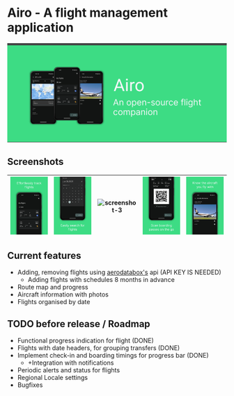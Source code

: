 # Airo - A flight management application

![Banner](resources/banner.png)

## Screenshots

| ![screenshot-1](resources/screenshot-1.png) | ![screenshot-2](resources/screenshot-2.png) | ![screenshot-3](resources/screenshot-3.png) | ![screenshot-4](resources/screenshot-4.png) | ![screenshot-5](resources/screenshot-5.png) |
|---------------------------------------------|---------------------------------------------|---------------------------------------------|---------------------------------------------|---------------------------------------------|

## Current features

- Adding, removing flights using [aerodatabox's](https://aerodatabox.com/) api (API KEY IS NEEDED)
    - Adding flights with schedules 8 months in advance
- Route map and progress
- Aircraft information with photos
- Flights organised by date

## TODO before release / Roadmap

- Functional progress indication for flight (DONE)
- Flights with date headers, for grouping transfers (DONE)
- Implement check-in and boarding timings for progress bar (DONE)
    - +Integration with notifications
- Periodic alerts and status for flights
- Regional Locale settings
- Bugfixes

